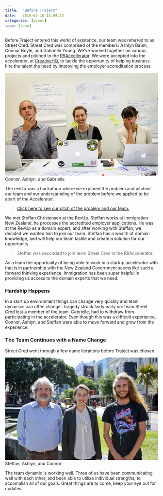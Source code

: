 ```yaml
---
title:  "Before Traject"
date:   2016-03-10 15:04:23
categories: [about]
tags: [team]
---
```



Before Traject entered this world of existence, our team was referred to as Street Cred. Street Cred was comprised of the members: Ashlyn Baum, Connor Boyle, and Gabrielle Young. We've worked together on various projects and pitched to the [R9Accellerator](http://www.r9accelerator.co.nz/). We were accepted into the accelerator, at [CreativeHQ](http://creativehq.co.nz/), to tackle the opportunity of helping business hire the talent the need by improving the employer accreditation process.

![team Street-Cred at RevUp][street-cred]
Connor, Ashlyn, and Gabrielle

The revUp was a hackathon where we explored the problem and pitched our team and our understanding of the problem before we applied to be apart of the Accelerator.

> [Click here to see our pitch of the problem and our team.](http://www.ashlynbaum.com/street-cred)

We met Steffan Christensen at the RevUp. Steffan works at Immigration New Zealand, he processes the accredited employer applications. He was at the RevUp as a domain expert, and after working with Steffan, we decided we wanted him to join our team. Steffan has a wealth of domain knowledge, and will help our team tackle and create a solution for our opportunity.

> Steffan was seconded to join team Street Cred in the R9Accelerator.

As a team the opportunity of being able to work in a startup accelerator with that is in partnership with the New Zealand Government seems like such a forward thinking experience. Immigration has been super helpful in providing us access to the domain experts that we need.

### Hardship Happens
In a start up environment things can change very quickly and team dynamics can often change. Tragedy struck fairly early on: team Street Cred lost a member of the team. Gabrielle, had to withdraw from participating in the accelerator. Even though this was a difficult experience, Connor, Ashlyn, and Steffan were able to move forward and grow from the experience.

### The Team Continues with a Name Change
Street Cred went through a few name iterations before Traject was chosen. 

![team Traject][team-traject]
Steffan, Ashlyn, and Connor

The team dynamic is working well. Three of us have been communicating well with each other, and been able to utilize individual strengths, to accomplish all of our goals. Great things are to come, keep your eye out for updates.


[team-traject]:      /images/traject-team.jpg
[street-cred]:       /images/street-cred.jpg